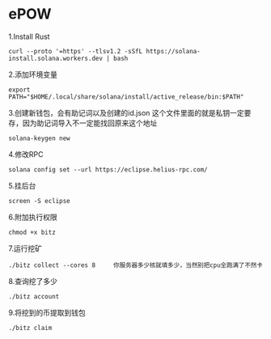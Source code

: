 # ePOW

1.Install Rust

```
curl --proto '=https' --tlsv1.2 -sSfL https://solana-install.solana.workers.dev | bash
```

2.添加环境变量

```
export PATH="$HOME/.local/share/solana/install/active_release/bin:$PATH"
```

3.创建新钱包，会有助记词以及创建的id.json 这个文件里面的就是私钥一定要存，因为助记词导入不一定能找回原来这个地址

```
solana-keygen new
```

4.修改RPC

```
solana config set --url https://eclipse.helius-rpc.com/
```

5.挂后台

```
screen -S eclipse
```

6.附加执行权限

```
chmod +x bitz
```

7.运行挖矿

```
./bitz collect --cores 8     你服务器多少核就填多少，当然别把cpu全跑满了不然卡
```

8.查询挖了多少

```
./bitz account
```

9.将挖到的币提取到钱包

```
./bitz claim
```

